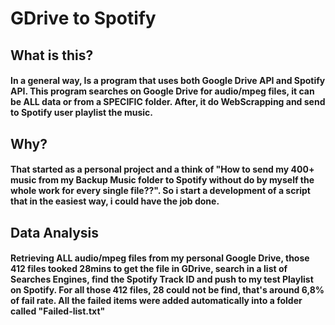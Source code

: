 # GDrive to Spotify
## What is this?
#### In a general way, Is a program that uses both Google Drive API and Spotify API. This program searches on Google Drive for audio/mpeg files, it can be ALL data or from a SPECIFIC folder. After, it do WebScrapping and send to Spotify user playlist the music.

## Why?
#### That started as a personal project and a think of "How to send my 400+ music from my Backup Music folder to Spotify without do by myself the whole work for every single file??". So i start a development of a script that in the easiest way, i could have the job done.

## Data Analysis
#### Retrieving ALL audio/mpeg files from my personal Google Drive, those 412 files tooked 28mins to get the file in GDrive, search in a list of Searches Engines, find the Spotify Track ID and push to my test Playlist on Spotify. For all those 412 files, 28 could not be find, that's around 6,8% of fail rate. All the failed items were added automatically into a folder called "Failed-list.txt"
